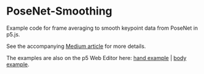 # PoseNet-Smoothing

Example code for frame averaging to smooth keypoint data from PoseNet in p5.js.

See the accompanying [Medium article](https://lisajamhoury.medium.com/simple-smoothing-for-posenet-keypoints-cd1bc57f5872) for more details. 

The examples are also on the p5 Web Editor here: [hand example](https://editor.p5js.org/lisajamhoury/sketches/oB3r4UNOT) | [body example](https://editor.p5js.org/lisajamhoury/sketches/zbsptgaQw). 
